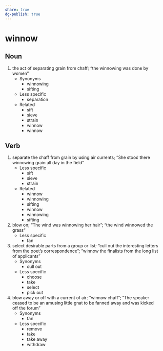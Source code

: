 ```yaml
---
share: true
dg-publish: true
---
```

# winnow


## Noun

1. the act of separating grain from chaff; “the winnowing was done by women”
	- Synonyms
		- winnowing
		- sifting
	- Less specific
		- separation
	- Related
		- sift
		- sieve
		- strain
		- winnow
		- winnow

## Verb

1. separate the chaff from grain by using air currents; “She stood there winnowing grain all day in the field”
	- Less specific
		- sift
		- sieve
		- strain
	- Related
		- winnow
		- winnowing
		- sifting
		- winnow
		- winnowing
		- sifting
2. blow on; “The wind was winnowing her hair”; “the wind winnowed the grass”
	- Less specific
		- fan
3. select desirable parts from a group or list; “cull out the interesting letters from the poet’s correspondence”; “winnow the finalists from the long list of applicants”
	- Synonyms
		- cull out
	- Less specific
		- choose
		- take
		- select
		- pick out
4. blow away or off with a current of air; “winnow chaff”; “The speaker ceased to be an amusing little gnat to be fanned away and was kicked off the forum”
	- Synonyms
		- fan
	- Less specific
		- remove
		- take
		- take away
		- withdraw

